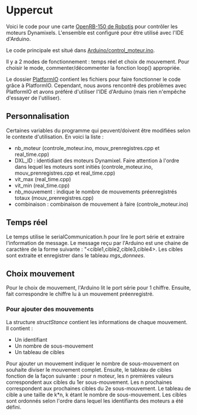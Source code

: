 # Uppercut
Voici le code pour une carte [OpenRB-150 de Robotis](https://emanual.robotis.com/docs/en/parts/controller/openrb-150/) pour contrôler les moteurs Dynamixels. L'ensemble est configuré pour être utilisé avec l'IDE d'Arduino.

Le code principale est situé dans [Arduino/control_moteur.ino](https://github.com/ThomasMaher027/Uppercut/blob/main/Arduino/ArduinoIDE/controle_moteur/controle_moteur.ino).

Il y a 2 modes de fonctionnement : temps réel et choix de mouvement. Pour choisir le mode, commenter/décommenter la fonction loop() appropriée.

Le dossier [PlatformIO](https://github.com/ThomasMaher027/Uppercut/tree/main/Arduino/PlaformIO) contient les fichiers pour faire fonctionner le code grâce à PlatformIO. Cependant, nous avons rencontré des problèmes avec PlatformIO et avons préféré d'utiliser l'IDE d'Arduino (mais rien n'empêche d'essayer de l'utiliser).

## Personnalisation
Certaines variables du programme qui peuvent/doivent être modifiées selon le contexte d'utilisation. En voici la liste :
- nb_moteur (controle_moteur.ino, mouv_prenregistres.cpp et real_time.cpp)
- DXL_ID : identidiant des moteurs Dynamixel. Faire attention à l'ordre dans lequel les moteurs sont initiés (controle_moteur.ino, mouv_prenregistres.cpp et real_time.cpp)
- vit_max (real_time.cpp)
- vit_min (real_time.cpp)
- nb_mouvement : indique le nombre de mouvements préenregistrés totaux (mouv_prenregistres.cpp)
- combinaison : combinaison de mouvement à faire (controle_moteur.ino)

## Temps réel
Le temps utilise le serialCommunication.h pour lire le port série et extraire l'information de message. Le message reçu par l'Arduino est une chaine de caractère de la forme suivante : "<cible1,cible2,cible3,cible4>. Les cibles sont extraite et enregistrer dans le tableau _mgs_donnees_.

## Choix mouvement
Pour le choix de mouvement, l'Arduino lit le port série pour 1 chiffre. Ensuite, fait correspondre le chiffre lu à un mouvement préenregistré.

### Pour ajouter des mouvements
La structure _structStance_ contient les informations de chaque mouvement. Il contient : 
- Un identifiant
- Un nombre de sous-mouvement
- Un tableau de cibles

Pour ajouter un mouvement indiquer le nombre de sous-mouvement on souhaite diviser le mouvement complet. Ensuite, le tableau de cibles fonction de la façon suivante : pour n moteur, les n premières valeurs correspondent aux cibles du 1er sous-mouvement. Les n prochaines correspondent aux prochaines cibles du 2e sous-mouvement. Le tableau de cible a une taille de k*n, k étant le nombre de sous-mouvement. Les cibles sont ordonnés selon l'ordre dans lequel les identifiants des moteurs a été défini.


